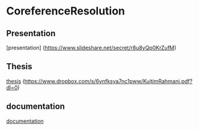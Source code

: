 CoreferenceResolution
=====================

## Presentation 
 [presentation] (https://www.slideshare.net/secret/r8u8yQp0KrZufM) 

## Thesis 
[thesis](https://drive.google.com/file/d/0BxKilvn7au3WalpTdDZsbXRnYzQ/view?usp=sharing) (https://www.dropbox.com/s/6ynfksya7nc1pww/KujtimRahmani.pdf?dl=0) 

## documentation
[documentation](https://github.com/kujta1/CoreferenceResolution/wiki)
